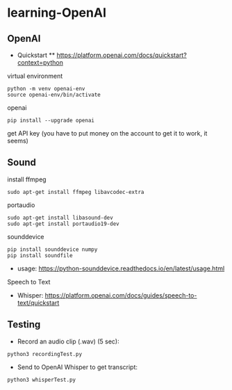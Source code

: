 # learning-OpenAI

## OpenAI
* Quickstart
** https://platform.openai.com/docs/quickstart?context=python

virtual environment
```
python -m venv openai-env
source openai-env/bin/activate
```

openai
```
pip install --upgrade openai
```

get API key (you have to put money on the account to get it to work, it seems)


## Sound

install ffmpeg
```
sudo apt-get install ffmpeg libavcodec-extra
```

portaudio
```
sudo apt-get install libasound-dev
sudo apt-get install portaudio19-dev
```

sounddevice
```
pip install sounddevice numpy
pip install soundfile
```

* usage: https://python-sounddevice.readthedocs.io/en/latest/usage.html

Speech to Text
* Whisper: https://platform.openai.com/docs/guides/speech-to-text/quickstart

## Testing

* Record an audio clip (.wav) (5 sec):
```
python3 recordingTest.py
```
* Send to OpenAI Whisper to get transcript:
```
python3 whisperTest.py
```

